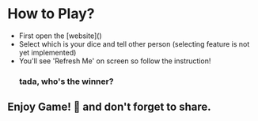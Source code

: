 <h1>How to Play?</h1>
<p>
  <ul>
    <li>First open the [website]()</li>
    <li>
    Select which is your dice and tell other person (selecting feature is not yet implemented)
  </li>
  <li>
    You'll see 'Refresh Me' on screen so follow the instruction!
  </li>
    <h3>tada, who's the winner?</h3>
  </ul>
</p>
<h2>Enjoy Game! 🤗 and don't forget to share.</h2>
